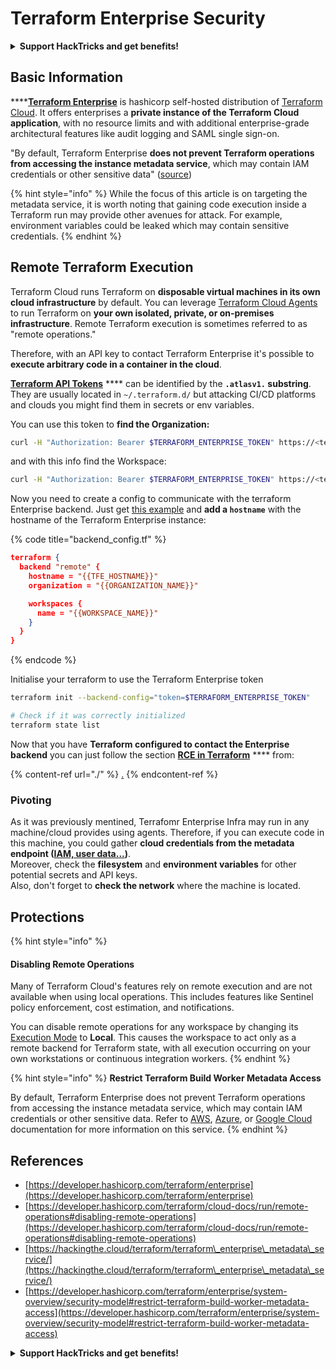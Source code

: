 # Terraform Enterprise Security

<details>

<summary><strong>Support HackTricks and get benefits!</strong></summary>

* If you want to see your **company advertised in HackTricks** or if you want access to the **latest version of the PEASS or download HackTricks in PDF** Check the [**SUBSCRIPTION PLANS**](https://github.com/sponsors/carlospolop)!
* Get the [**official PEASS & HackTricks swag**](https://peass.creator-spring.com)
* Discover [**The PEASS Family**](https://opensea.io/collection/the-peass-family), our collection of exclusive [**NFTs**](https://opensea.io/collection/the-peass-family)
* **Join the** 💬 [**Discord group**](https://discord.gg/hRep4RUj7f) or the [**telegram group**](https://t.me/peass) or **follow** me on **Twitter** 🐦 [**@carlospolopm**](https://twitter.com/carlospolopm)**.**
* **Share your hacking tricks by submitting PRs to the** [**HackTricks**](https://github.com/carlospolop/hacktricks) and [**HackTricks Cloud**](https://github.com/carlospolop/hacktricks-cloud) github repos.

</details>

## Basic Information

****[**Terraform Enterprise**](https://developer.hashicorp.com/terraform/enterprise) is hashicorp self-hosted distribution of [Terraform Cloud](https://developer.hashicorp.com/terraform/cloud-docs). It offers enterprises a **private instance of the Terraform Cloud application**, with no resource limits and with additional enterprise-grade architectural features like audit logging and SAML single sign-on.

"By default, Terraform Enterprise **does not prevent Terraform operations from accessing the instance metadata service**, which may contain IAM credentials or other sensitive data" ([source](https://www.terraform.io/enterprise/system-overview/security-model#restrict-terraform-build-worker-metadata-access))

{% hint style="info" %}
While the focus of this article is on targeting the metadata service, it is worth noting that gaining code execution inside a Terraform run may provide other avenues for attack. For example, environment variables could be leaked which may contain sensitive credentials.
{% endhint %}

## Remote Terraform Execution <a href="#remote-terraform-execution" id="remote-terraform-execution"></a>

Terraform Cloud runs Terraform on **disposable virtual machines in its own cloud infrastructure** by default. You can leverage [Terraform Cloud Agents](https://developer.hashicorp.com/terraform/cloud-docs/agents) to run Terraform on **your own isolated, private, or on-premises infrastructure**. Remote Terraform execution is sometimes referred to as "remote operations."

Therefore, with an API key to contact Terraform Enterprise it's possible to **execute arbitrary code in a container in the cloud**.

[**Terraform API Tokens**](https://developer.hashicorp.com/terraform/cloud-docs/users-teams-organizations/api-tokens) **** can be identified by the **`.atlasv1.` substring**. They are usually located in `~/.terraform.d/` but attacking CI/CD platforms and clouds you might find them in secrets or env variables.

You can use this token to **find the Organization:**

```bash
curl -H "Authorization: Bearer $TERRAFORM_ENTERPRISE_TOKEN" https://<terra_enterprise_inst>/api/v2/organizations | jq
```

and with this info find the Workspace:

```bash
curl -H "Authorization: Bearer $TERRAFORM_ENTERPRISE_TOKEN" https://<terra_enterprise_inst>/api/v2/organizations/<org-id>/workspaces | jq
```

Now you need to create a config to communicate with the terraform Enterprise backend. Just get [this example](https://github.com/hashicorp/tfc-getting-started/blob/main/backend.tf) and **add a `hostname`** with the hostname of the Terraform Enterprise instance:

{% code title="backend_config.tf" %}
```json
terraform {
  backend "remote" {
    hostname = "{{TFE_HOSTNAME}}"
    organization = "{{ORGANIZATION_NAME}}"

    workspaces {
      name = "{{WORKSPACE_NAME}}"
    }
  }
}
```
{% endcode %}

Initialise your terraform to use the Terraform Enterprise token

```bash
terraform init --backend-config="token=$TERRAFORM_ENTERPRISE_TOKEN"

# Check if it was correctly initialized
terraform state list
```

Now that you have **Terraform configured to contact the Enterprise backend** you can just follow the section [**RCE in Terraform**](./#rce-in-terraform) **** from:

{% content-ref url="./" %}
[.](./)
{% endcontent-ref %}

### Pivoting

As it was previously mentined, Terrafomr Enterprise Infra may run in any machine/cloud provides using agents. Therefore, if you can execute code in this machine, you could gather **cloud credentials from the metadata endpoint (**[**IAM, user data...**](https://book.hacktricks.xyz/pentesting-web/ssrf-server-side-request-forgery/cloud-ssrf)**)**.\
Moreover, check the **filesystem** and **environment variables** for other potential secrets and API keys.\
Also, don't forget to **check the network** where the machine is located.

## Protections

{% hint style="info" %}
#### Disabling Remote Operations <a href="#disabling-remote-operations" id="disabling-remote-operations"></a>

Many of Terraform Cloud's features rely on remote execution and are not available when using local operations. This includes features like Sentinel policy enforcement, cost estimation, and notifications.

You can disable remote operations for any workspace by changing its [Execution Mode](https://developer.hashicorp.com/terraform/cloud-docs/workspaces/settings#execution-mode) to **Local**. This causes the workspace to act only as a remote backend for Terraform state, with all execution occurring on your own workstations or continuous integration workers.
{% endhint %}

{% hint style="info" %}
**Restrict Terraform Build Worker Metadata Access**

By default, Terraform Enterprise does not prevent Terraform operations from accessing the instance metadata service, which may contain IAM credentials or other sensitive data. Refer to [AWS](https://docs.aws.amazon.com/AWSEC2/latest/UserGuide/ec2-instance-metadata.html), [Azure](https://docs.microsoft.com/en-us/azure/virtual-machines/windows/instance-metadata-service?tabs=windows), or [Google Cloud](https://cloud.google.com/compute/docs/storing-retrieving-metadata) documentation for more information on this service.
{% endhint %}

## References

* [https://developer.hashicorp.com/terraform/enterprise](https://developer.hashicorp.com/terraform/enterprise)
* [https://developer.hashicorp.com/terraform/cloud-docs/run/remote-operations#disabling-remote-operations](https://developer.hashicorp.com/terraform/cloud-docs/run/remote-operations#disabling-remote-operations)
* [https://hackingthe.cloud/terraform/terraform\_enterprise\_metadata\_service/](https://hackingthe.cloud/terraform/terraform\_enterprise\_metadata\_service/)
* [https://developer.hashicorp.com/terraform/enterprise/system-overview/security-model#restrict-terraform-build-worker-metadata-access](https://developer.hashicorp.com/terraform/enterprise/system-overview/security-model#restrict-terraform-build-worker-metadata-access)

<details>

<summary><strong>Support HackTricks and get benefits!</strong></summary>

* If you want to see your **company advertised in HackTricks** or if you want access to the **latest version of the PEASS or download HackTricks in PDF** Check the [**SUBSCRIPTION PLANS**](https://github.com/sponsors/carlospolop)!
* Get the [**official PEASS & HackTricks swag**](https://peass.creator-spring.com)
* Discover [**The PEASS Family**](https://opensea.io/collection/the-peass-family), our collection of exclusive [**NFTs**](https://opensea.io/collection/the-peass-family)
* **Join the** 💬 [**Discord group**](https://discord.gg/hRep4RUj7f) or the [**telegram group**](https://t.me/peass) or **follow** me on **Twitter** 🐦 [**@carlospolopm**](https://twitter.com/carlospolopm)**.**
* **Share your hacking tricks by submitting PRs to the** [**HackTricks**](https://github.com/carlospolop/hacktricks) and [**HackTricks Cloud**](https://github.com/carlospolop/hacktricks-cloud) github repos.

</details>
